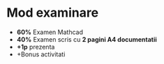 # Mod examinare

+ **60%** Examen Mathcad
+ **40%** Examen scris cu **2 pagini A4 documentatii**
+ **+1p** prezenta
+ +Bonus activitati
